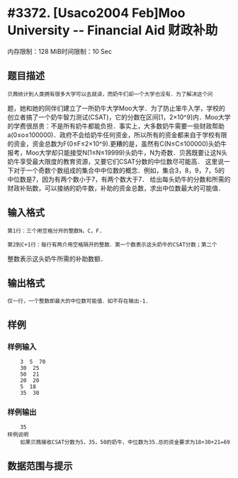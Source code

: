 # #3372. [Usaco2004 Feb]Moo University -- Financial Aid 财政补助

内存限制：128 MiB时间限制：10 Sec

## 题目描述

    贝茜统计到人类拥有很多大学可以去就读，而奶牛们却一个大学也没有．为了解决这个问

题，她和她的同伴们建立了一所奶牛大学Moo大学．为了防止笨牛入学，学校的创立者搞了一个奶牛智力测试(CSAT)，它的分数在区间[1，2&times;10^9]内．Moo大学的学费很昂贵：不是所有奶牛都能负担．事实上，大多数奶牛需要一些财政帮助a(0&le;o&le;100000)．政府不会给奶牛任何资金，所以所有的资金都来自于学校有限的资金，资金总数为F(0&le;F&le;2&times;10^9).更糟的是，虽然有C(N&le;C&le;100000)头奶牛报考，Moo大学却只能接受N(1&le;N&le;19999)头奶牛，N为奇数．贝茜既要让这N头奶牛享受最大限度的教育资源，又要它们CSAT分数的中位数尽可能高．    这里说一下对于一个奇数个数组成的集合中中位数的概念．例如，集合3，8，9，7，5的中位数是7，因为有两个数小于7，有两个数大于7．    给出每头奶牛的分数和所需的财政补贴数，可以接纳的奶牛数，补助的资金总数，求出中位数最大的可能值．

## 输入格式

    第1行：三个用空格分开的整数N，C，F.

    第2到C+1行：每行有两介用空格隔开的整数．第一个数表示这头奶牛的CSAT分数；第二个

整数表示这头奶牛所需的补助数额．

## 输出格式

 

    仅一行，一个整数即最大的中位数可能值．如不存在输出-1.

## 样例

### 样例输入

    
        3  5  70
        30  25
        50  21
        20  20
        5  18
        35  30
    
    

### 样例输出

    
        35
    样例说明
        如果贝茜接收CSAT分数为5，35，50的奶牛，中位数为35.总的资金要求为18+30+21=69
    
    

## 数据范围与提示
